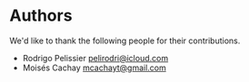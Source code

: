 Authors
=======
We'd like to thank the following people for their contributions.


- Rodrigo Pelissier <pelirodri@icloud.com>
- Moisés Cachay <mcachayt@gmail.com>
